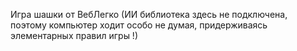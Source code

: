 Игра шашки от ВебЛегко (ИИ библиотека здесь не подключена, поэтому компьютер ходит особо не думая, придерживаясь элементарных правил игры !)
